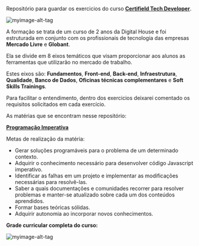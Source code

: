 Repositório para guardar os exercicios do curso **[Certifield Tech Developer](https://www.digitalhouse.com/br/bolsas/certifiedtechdeveloper)**.

![myimage-alt-tag](https://i.ytimg.com/vi/Yu698t4o1A0/maxresdefault.jpg)

A formação se trata de um curso de 2 anos da Digital House e foi estruturada em conjunto com os profissionais de tecnologia das empresas **Mercado Livre** e **Globant**.

Ela se divide em 8 eixos temáticos que visam proporcionar aos alunos as ferramentas que utilizarão no mercado de trabalho. 

Estes eixos são: **Fundamentos**, **Front-end**, **Back-end**, **Infraestrutura**, **Qualidade**, **Banco de Dados**, **Oficinas técnicas complementares** e **Soft Skills Trainings**.

Para facilitar o entendimento, dentro dos exercicios deixarei comentado os requisitos solicitados em cada exercício.

As matérias que se encontram nesse repositório:

 **[Programação Imperativa](https://github.com/PedroMoreiraDev/Certified-Tech-Developer/tree/master/programacao-imperativa.)**


Metas de realização da matéria:

 - Gerar soluções programáveis para o problema de um determinado contexto.
 - Adquirir o conhecimento necessário para desenvolver código Javascript imperativo.
 - Identificar as falhas em um projeto e implementar as modificações necessárias para resolvê-las.
 - Saber a quais documentações e comunidades recorrer para resolver problemas e manter-se atualizado sobre cada um dos conteúdos aprendidos.
 - Formar bases teóricas sólidas.
 - Adquirir autonomia ao incorporar novos conhecimentos.
 
 **Grade curricular completa do curso:**
 
![myimage-alt-tag](https://sun9-23.userapi.com/impg/GIyg84PZehTQI-BCNMMJR-cKtCka_C8mzfcqlw/fMBNpeVDYqg.jpg?size=1280x768&quality=96&sign=859f5fb0c72a9b7cf4fb2246f6ff208f&type=album)
